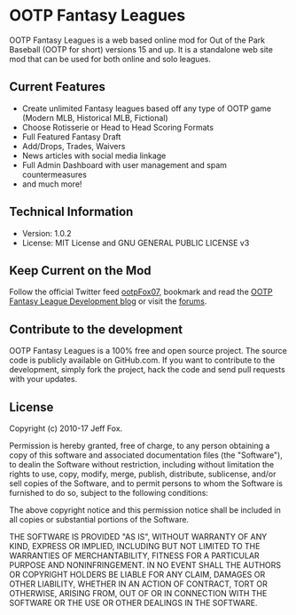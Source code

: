 # OOTP Fantasy Leagues

OOTP Fantasy Leagues is a web based online mod for Out of the Park Baseball (OOTP for short) versions 15 and up. It is a standalone web site mod that can be used for both online and solo leagues.

## Current Features

- Create unlimited Fantasy leagues based off any type of OOTP game (Modern MLB, Historical MLB, Fictional)
- Choose Rotisserie or Head to Head Scoring Formats
- Full Featured Fantasy Draft
- Add/Drops, Trades, Waivers
- News articles with social media linkage
- Full Admin Dashboard with user management and spam countermeasures
- and much more!

## Technical Information

- Version: 1.0.2
- License: MIT License and GNU GENERAL PUBLIC LICENSE v3

## Keep Current on the Mod

Follow the official Twitter feed [ootpFox07](http://twitter.com/#!/ootpFox07), bookmark and read the [OOTP Fantasy League Development blog](http://www.jfox015.com/category/ootp_fantasy/) or visit the [forums](http://www.ootpdevelopments.com/board/ootp-mods/202180-ootp-fantasy-league-official-thread.html).

## Contribute to the development

OOTP Fantasy Leagues is a 100% free and open source project. The source code is publicly available on GitHub.com. If you want to contribute to the development, simply fork the project, hack the code and send pull requests with your updates.

## License

Copyright (c) 2010-17 Jeff Fox.

Permission is hereby granted, free of charge, to any person obtaining a copy of this software and associated documentation files (the "Software"), to dealin the Software without restriction, including without limitation the rights to use, copy, modify, merge, publish, distribute, sublicense, and/or sell copies of the Software, and to permit persons to whom the Software is furnished to do so, subject to the following conditions:

The above copyright notice and this permission notice shall be included in all copies or substantial portions of the Software.

THE SOFTWARE IS PROVIDED "AS IS", WITHOUT WARRANTY OF ANY KIND, EXPRESS OR IMPLIED, INCLUDING BUT NOT LIMITED TO THE WARRANTIES OF MERCHANTABILITY, FITNESS FOR A PARTICULAR PURPOSE AND NONINFRINGEMENT. IN NO EVENT SHALL THE AUTHORS OR COPYRIGHT HOLDERS BE LIABLE FOR ANY CLAIM, DAMAGES OR OTHER LIABILITY, WHETHER IN AN ACTION OF CONTRACT, TORT OR OTHERWISE, ARISING FROM, OUT OF OR IN CONNECTION WITH THE SOFTWARE OR THE USE OR OTHER DEALINGS IN THE SOFTWARE.
